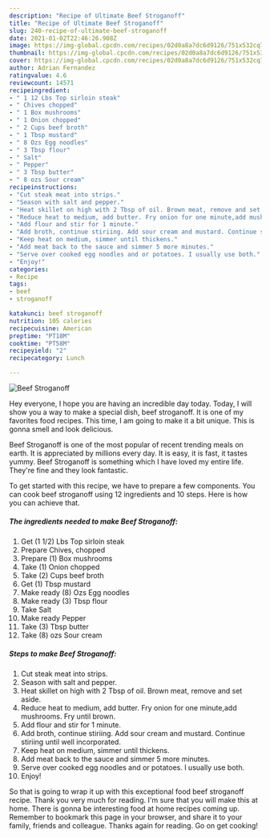 ```yaml
---
description: "Recipe of Ultimate Beef Stroganoff"
title: "Recipe of Ultimate Beef Stroganoff"
slug: 240-recipe-of-ultimate-beef-stroganoff
date: 2021-01-02T22:46:26.908Z
image: https://img-global.cpcdn.com/recipes/02d0a8a7dc6d9126/751x532cq70/beef-stroganoff-recipe-main-photo.jpg
thumbnail: https://img-global.cpcdn.com/recipes/02d0a8a7dc6d9126/751x532cq70/beef-stroganoff-recipe-main-photo.jpg
cover: https://img-global.cpcdn.com/recipes/02d0a8a7dc6d9126/751x532cq70/beef-stroganoff-recipe-main-photo.jpg
author: Adrian Fernandez
ratingvalue: 4.6
reviewcount: 14571
recipeingredient:
- " 1 12 Lbs Top sirloin steak"
- " Chives chopped"
- " 1 Box mushrooms"
- " 1 Onion chopped"
- " 2 Cups beef broth"
- " 1 Tbsp mustard"
- " 8 Ozs Egg noodles"
- " 3 Tbsp flour"
- " Salt"
- " Pepper"
- " 3 Tbsp butter"
- " 8 ozs Sour cream"
recipeinstructions:
- "Cut steak meat into strips."
- "Season with salt and pepper."
- "Heat skillet on high with 2 Tbsp of oil. Brown meat, remove and set aside."
- "Reduce heat to medium, add butter. Fry onion for one minute,add mushrooms. Fry until brown."
- "Add flour and stir for 1 minute."
- "Add broth, continue stiriing. Add sour cream and mustard. Continue stiriing until well incorporated."
- "Keep heat on medium, simmer until thickens."
- "Add meat back to the sauce and simmer 5 more minutes."
- "Serve over cooked egg noodles and or potatoes. I usually use both."
- "Enjoy!"
categories:
- Recipe
tags:
- beef
- stroganoff

katakunci: beef stroganoff 
nutrition: 105 calories
recipecuisine: American
preptime: "PT18M"
cooktime: "PT58M"
recipeyield: "2"
recipecategory: Lunch

---
```



![Beef Stroganoff](https://img-global.cpcdn.com/recipes/02d0a8a7dc6d9126/751x532cq70/beef-stroganoff-recipe-main-photo.jpg)

Hey everyone, I hope you are having an incredible day today. Today, I will show you a way to make a special dish, beef stroganoff. It is one of my favorites food recipes. This time, I am going to make it a bit unique. This is gonna smell and look delicious.

Beef Stroganoff is one of the most popular of recent trending meals on earth. It is appreciated by millions every day. It is easy, it is fast, it tastes yummy. Beef Stroganoff is something which I have loved my entire life. They're fine and they look fantastic.




To get started with this recipe, we have to prepare a few components. You can cook beef stroganoff using 12 ingredients and 10 steps. Here is how you can achieve that.

<!--inarticleads1-->

##### The ingredients needed to make Beef Stroganoff:

1. Get  (1 1/2) Lbs Top sirloin steak
1. Prepare  Chives, chopped
1. Prepare  (1) Box mushrooms
1. Take  (1) Onion chopped
1. Take  (2) Cups beef broth
1. Get  (1) Tbsp mustard
1. Make ready  (8) Ozs Egg noodles
1. Make ready  (3) Tbsp flour
1. Take  Salt
1. Make ready  Pepper
1. Take  (3) Tbsp butter
1. Take  (8) ozs Sour cream




<!--inarticleads2-->

##### Steps to make Beef Stroganoff:

1. Cut steak meat into strips.
1. Season with salt and pepper.
1. Heat skillet on high with 2 Tbsp of oil. Brown meat, remove and set aside.
1. Reduce heat to medium, add butter. Fry onion for one minute,add mushrooms. Fry until brown.
1. Add flour and stir for 1 minute.
1. Add broth, continue stiriing. Add sour cream and mustard. Continue stiriing until well incorporated.
1. Keep heat on medium, simmer until thickens.
1. Add meat back to the sauce and simmer 5 more minutes.
1. Serve over cooked egg noodles and or potatoes. I usually use both.
1. Enjoy!




So that is going to wrap it up with this exceptional food beef stroganoff recipe. Thank you very much for reading. I'm sure that you will make this at home. There is gonna be interesting food at home recipes coming up. Remember to bookmark this page in your browser, and share it to your family, friends and colleague. Thanks again for reading. Go on get cooking!
